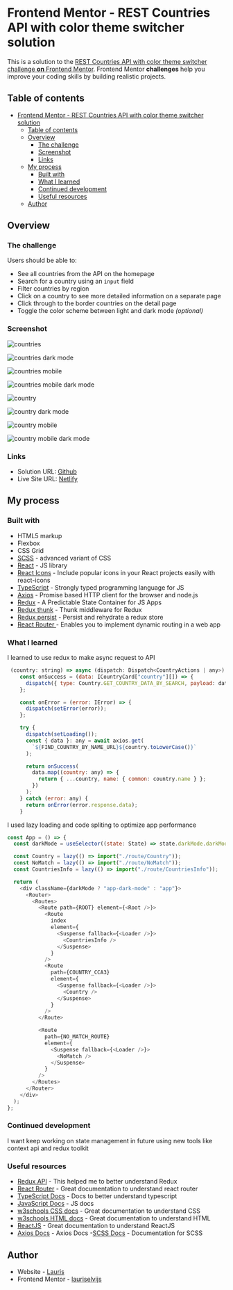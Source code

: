 # Frontend Mentor - REST Countries API with color theme switcher solution

This is a solution to the [REST Countries API with color theme switcher challenge **on** Frontend Mentor](https://www.frontendmentor.io/challenges/rest-countries-api-with-color-theme-switcher-5cacc469fec04111f7b848ca). Frontend Mentor **challenges** help you improve your coding skills by building realistic projects.

## Table of contents

- [Frontend Mentor - REST Countries API with color theme switcher solution](#frontend-mentor---rest-countries-api-with-color-theme-switcher-solution)
  - [Table of contents](#table-of-contents)
  - [Overview](#overview)
    - [The challenge](#the-challenge)
    - [Screenshot](#screenshot)
    - [Links](#links)
  - [My process](#my-process)
    - [Built with](#built-with)
    - [What I learned](#what-i-learned)
    - [Continued development](#continued-development)
    - [Useful resources](#useful-resources)
  - [Author](#author)

## Overview

### The challenge

Users should be able to:

- See all countries from the API on the homepage
- Search for a country using an `input` field
- Filter countries by region
- Click on a country to see more detailed information on a separate page
- Click through to the border countries on the detail page
- Toggle the color scheme between light and dark mode _(optional)_

### Screenshot

![countries](https://user-images.githubusercontent.com/85683069/162770021-aca6be56-65cc-4c38-a663-821726b51387.png)

![countries dark mode](https://user-images.githubusercontent.com/85683069/162770024-95eacf46-5570-4e08-afb9-7b3aa35a4c16.png)

![countries mobile](https://user-images.githubusercontent.com/85683069/162770029-ffa2c180-8f94-461d-a3a4-530356dd1406.png)

![countries mobile dark mode](https://user-images.githubusercontent.com/85683069/162770032-91bee71e-ef91-4ba5-9871-8427c0d63110.png)

![country](https://user-images.githubusercontent.com/85683069/162770035-8b581c52-3726-4566-b052-202153fb873d.png)

![country dark mode](https://user-images.githubusercontent.com/85683069/162770038-35d170a0-c1c5-4fff-a89b-c9859de7b67e.png)

![country mobile](https://user-images.githubusercontent.com/85683069/162770039-cc90006f-b4da-4351-ac4f-bfea2382546d.png)

![country mobile dark mode](https://user-images.githubusercontent.com/85683069/162770041-f391ebc1-247d-4317-8b01-d69a1a381b1f.png)

### Links

- Solution URL: [Github](https://github.com/lauriselvijs/countries-api)
- Live Site URL: [Netlify](https://d25a1f-countries-api.netlify.app/)

## My process

### Built with

- HTML5 markup
- Flexbox
- CSS Grid
- [SCSS](https://sass-lang.com/) - advanced variant of CSS
- [React](https://reactjs.org/) - JS library
- [React Icons](https://react-icons.github.io/react-icons/) - Include popular icons in your React projects easily with react-icons
- [TypeScript](https://www.typescriptlang.org/) - Strongly typed programming language for JS
- [Axios](https://github.com/axios/axios) - Promise based HTTP client for the browser and node.js
- [Redux](https://redux.js.org/) - A Predictable State Container for JS Apps
- [Redux thunk](https://github.com/reduxjs/redux-thunk) - Thunk middleware for Redux
- [Redux persist](https://github.com/rt2zz/redux-persist) - Persist and rehydrate a redux store
- [React Router ](https://v5.reactrouter.com/web/guides/quick-start) - Enables you to implement dynamic routing in a web app

### What I learned

I learned to use redux to make async request to API

```js
 (country: string) => async (dispatch: Dispatch<CountryActions | any>) => {
    const onSuccess = (data: ICountryCard["country"][]) => {
      dispatch({ type: Country.GET_COUNTRY_DATA_BY_SEARCH, payload: data });
    };

    const onError = (error: IError) => {
      dispatch(setError(error));
    };

    try {
      dispatch(setLoading());
      const { data }: any = await axios.get(
        `${FIND_COUNTRY_BY_NAME_URL}${country.toLowerCase()}`
      );

      return onSuccess(
        data.map((country: any) => {
          return { ...country, name: { common: country.name } };
        })
      );
    } catch (error: any) {
      return onError(error.response.data);
    }
```

I used lazy loading and code spliting to optimize app performance

```js
const App = () => {
  const darkMode = useSelector((state: State) => state.darkMode.darkMode);

  const Country = lazy(() => import("./route/Country"));
  const NoMatch = lazy(() => import("./route/NoMatch"));
  const CountriesInfo = lazy(() => import("./route/CountriesInfo"));

  return (
    <div className={darkMode ? "app-dark-mode" : "app"}>
      <Router>
        <Routes>
          <Route path={ROOT} element={<Root />}>
            <Route
              index
              element={
                <Suspense fallback={<Loader />}>
                  <CountriesInfo />
                </Suspense>
              }
            />
            <Route
              path={COUNTRY_CCA3}
              element={
                <Suspense fallback={<Loader />}>
                  <Country />
                </Suspense>
              }
            />
          </Route>

          <Route
            path={NO_MATCH_ROUTE}
            element={
              <Suspense fallback={<Loader />}>
                <NoMatch />
              </Suspense>
            }
          />
        </Routes>
      </Router>
    </div>
  );
};
```

### Continued development

I want keep working on state management in future using new tools like context api and redux toolkit

### Useful resources

- [Redux API](https://redux.js.org/api/api-reference) - This helped me to better understand Redux
- [React Router](https://reactrouter.com/docs/en/v6) - Great documentation to understand react router
- [TypeScript Docs](https://www.typescriptlang.org/docs/) - Docs to better understand typescript
- [JavaScript Docs](https://developer.mozilla.org/en-US/docs/Web/JavaScript) - JS docs
- [w3schools CSS docs](https://www.w3schools.com/css/default.asp) - Great documentation to understand CSS
- [w3schools HTML docs](https://www.w3schools.com/html/default.asp) - Great documentation to understand HTML
- [ReactJS](https://reactjs.org/docs/getting-started.html) - Great documentation to understand ReactJS
- [Axios Docs](https://reactjs.org/docs/getting-started.html) - Axios Docs -[SCSS Docs](https://sass-lang.com/documentation) - Documentation for SCSS

## Author

- Website - [Lauris](https://portfolio-rouge-seven.vercel.app/)
- Frontend Mentor - [lauriselvijs](https://www.frontendmentor.io/profile/lauriselvijs)
